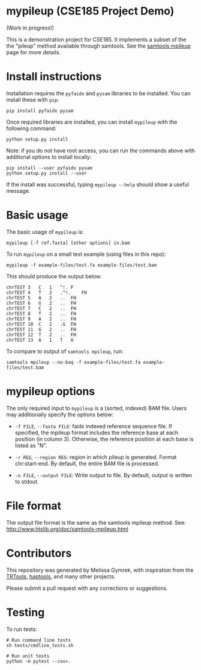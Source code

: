 # mypileup (CSE185 Project Demo)

(Work in progress!)

This is a demonstration project for CSE185. It implements a subset of the the "pileup" method available through samtools. See the [samtools mpileup](http://www.htslib.org/doc/samtools-mpileup.html) page for more details.

# Install instructions

Installation requires the `pyfaidx` and `pysam` libraries to be installed. You can install these with `pip`:

```
pip install pyfaidx pysam
```

Once required libraries are installed, you can install `mypileup` with the following command:

```
python setup.py install
```

Note: if you do not have root access, you can run the commands above with additional options to install locally:
```
pip install --user pyfaidx pysam
python setup.py install --user
```

If the install was successful, typing `mypileup --help` should show a useful message.

# Basic usage

The basic usage of `mypileup` is:

```
mypileup [-f ref.fasta] [other options] in.bam
```

To run `mypileup` on a small test example (using files in this repo):
```
mypileup -f example-files/test.fa example-files/test.bam
```

This should produce the output below:
```
chrTEST	3	C	1	^!.	F
chrTEST	4	T	2	.^!.	FH
chrTEST	5	A	2	..	FH
chrTEST	6	G	2	..	FH
chrTEST	7	C	2	..	FH
chrTEST	8	T	2	..	FH
chrTEST	9	A	2	..	FH
chrTEST	10	C	2	.G	FH
chrTEST	11	G	2	..	FH
chrTEST	12	T	2	..	FH
chrTEST	13	A	1	T	H
```

To compare to output of `samtools mpileup`, run:
```
samtools mpileup --no-baq -f example-files/test.fa example-files/test.bam
```

# mypileup options

The only required input to `mypileup` is a (sorted, indexed) BAM file. Users may additionally specify the options below:

* `-f FILE`, `--fasta FILE`: faidx indexed reference sequence file. If specified, the mpileup format includes the reference base at each position (in column 3). Otherwise, the reference position at each base is listed as "N".

* `-r REG`, `--region REG`: region in which pileup is generated. Format chr:start-end. By default, the entire BAM file is processed.

* `-o FILE`, `--output FILE`: Write output to file. By default, output is written to stdout.


# File format

The output file format is the same as the samtools mpileup method. See: http://www.htslib.org/doc/samtools-mpileup.html

# Contributors

This repository was generated by Melissa Gymrek, with inspiration from the [TRTools](https://github.com/gymreklab/trtools), [haptools](https://github.com/cast-genomics/haptools), and many other projects.

Please submit a pull request with any corrections or suggestions.

# Testing

To run tests:
```
# Run command line tests
sh tests/cmdline_tests.sh

# Run unit tests
python -m pytest --cov=.
```




